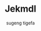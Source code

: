 ---
title: Jekmdl
github: https://github.com/tigefa4u/jekmdl
demo: http://tigefa4u.github.io/jekmdl/
author: sugeng tigefa
ssg:
  - Jekyll
cms:
  - No Cms
---